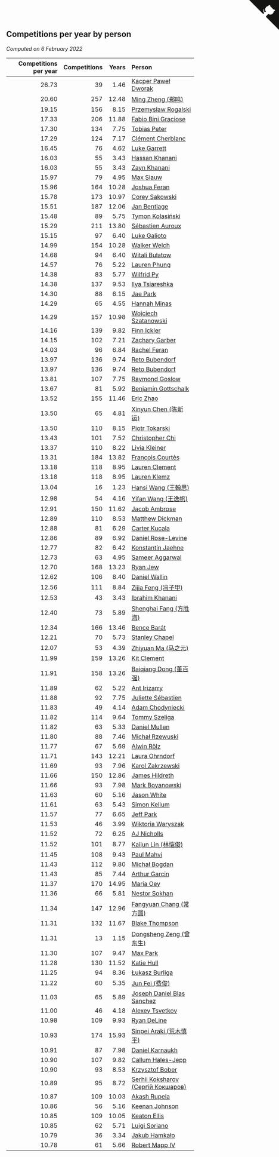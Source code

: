 ## Competitions per year by person

*Computed on  6 February 2022*

| Competitions per year | Competitions | Years | Person |
| ---: | ---: | ---: | :--- |
| 26.73 | 39 | 1.46 | [Kacper Paweł Dworak](https://www.worldcubeassociation.org/persons/2020DWOR01) |
| 20.60 | 257 | 12.48 | [Ming Zheng (郑鸣)](https://www.worldcubeassociation.org/persons/2009ZHEN11) |
| 19.15 | 156 | 8.15 | [Przemysław Rogalski](https://www.worldcubeassociation.org/persons/2013ROGA02) |
| 17.33 | 206 | 11.88 | [Fabio Bini Graciose](https://www.worldcubeassociation.org/persons/2010GRAC02) |
| 17.30 | 134 | 7.75 | [Tobias Peter](https://www.worldcubeassociation.org/persons/2014PETE03) |
| 17.29 | 124 | 7.17 | [Clément Cherblanc](https://www.worldcubeassociation.org/persons/2014CHER05) |
| 16.45 | 76 | 4.62 | [Luke Garrett](https://www.worldcubeassociation.org/persons/2017GARR05) |
| 16.03 | 55 | 3.43 | [Hassan Khanani](https://www.worldcubeassociation.org/persons/2018KHAN26) |
| 16.03 | 55 | 3.43 | [Zayn Khanani](https://www.worldcubeassociation.org/persons/2018KHAN28) |
| 15.97 | 79 | 4.95 | [Max Siauw](https://www.worldcubeassociation.org/persons/2017SIAU02) |
| 15.96 | 164 | 10.28 | [Joshua Feran](https://www.worldcubeassociation.org/persons/2011FERA01) |
| 15.78 | 173 | 10.97 | [Corey Sakowski](https://www.worldcubeassociation.org/persons/2011SAKO01) |
| 15.51 | 187 | 12.06 | [Jan Bentlage](https://www.worldcubeassociation.org/persons/2010BENT01) |
| 15.48 | 89 | 5.75 | [Tymon Kolasiński](https://www.worldcubeassociation.org/persons/2016KOLA02) |
| 15.29 | 211 | 13.80 | [Sébastien Auroux](https://www.worldcubeassociation.org/persons/2008AURO01) |
| 15.15 | 97 | 6.40 | [Luke Galioto](https://www.worldcubeassociation.org/persons/2015GALI02) |
| 14.99 | 154 | 10.28 | [Walker Welch](https://www.worldcubeassociation.org/persons/2011WELC01) |
| 14.68 | 94 | 6.40 | [Witali Bułatow](https://www.worldcubeassociation.org/persons/2015BUAT01) |
| 14.57 | 76 | 5.22 | [Lauren Phung](https://www.worldcubeassociation.org/persons/2016PHUN02) |
| 14.38 | 83 | 5.77 | [Wilfrid Py](https://www.worldcubeassociation.org/persons/2016PYWI01) |
| 14.38 | 137 | 9.53 | [Ilya Tsiareshka](https://www.worldcubeassociation.org/persons/2012TERE01) |
| 14.30 | 88 | 6.15 | [Jae Park](https://www.worldcubeassociation.org/persons/2015PARK24) |
| 14.29 | 65 | 4.55 | [Hannah Minas](https://www.worldcubeassociation.org/persons/2017MINA04) |
| 14.29 | 157 | 10.98 | [Wojciech Szatanowski](https://www.worldcubeassociation.org/persons/2011SZAT01) |
| 14.16 | 139 | 9.82 | [Finn Ickler](https://www.worldcubeassociation.org/persons/2012ICKL01) |
| 14.15 | 102 | 7.21 | [Zachary Garber](https://www.worldcubeassociation.org/persons/2014GARB01) |
| 14.03 | 96 | 6.84 | [Rachel Feran](https://www.worldcubeassociation.org/persons/2015FERA01) |
| 13.97 | 136 | 9.74 | [Reto Bubendorf](https://www.worldcubeassociation.org/persons/2012BUBE01) |
| 13.97 | 136 | 9.74 | [Reto Bubendorf](https://www.worldcubeassociation.org/persons/2012BUBE01) |
| 13.81 | 107 | 7.75 | [Raymond Goslow](https://www.worldcubeassociation.org/persons/2014GOSL01) |
| 13.67 | 81 | 5.92 | [Benjamin Gottschalk](https://www.worldcubeassociation.org/persons/2016GOTT01) |
| 13.52 | 155 | 11.46 | [Eric Zhao](https://www.worldcubeassociation.org/persons/2010ZHAO19) |
| 13.50 | 65 | 4.81 | [Xinyun Chen (陈新运)](https://www.worldcubeassociation.org/persons/2017CHEN36) |
| 13.50 | 110 | 8.15 | [Piotr Tokarski](https://www.worldcubeassociation.org/persons/2013TOKA01) |
| 13.43 | 101 | 7.52 | [Christopher Chi](https://www.worldcubeassociation.org/persons/2014CHIC01) |
| 13.37 | 110 | 8.22 | [Livia Kleiner](https://www.worldcubeassociation.org/persons/2013KLEI03) |
| 13.31 | 184 | 13.82 | [François Courtès](https://www.worldcubeassociation.org/persons/2008COUR01) |
| 13.18 | 118 | 8.95 | [Lauren Clement](https://www.worldcubeassociation.org/persons/2013KLEM01) |
| 13.18 | 118 | 8.95 | [Lauren Klemz](https://www.worldcubeassociation.org/persons/2013KLEM01) |
| 13.04 | 16 | 1.23 | [Hansi Wang (王翰思)](https://www.worldcubeassociation.org/persons/2020WANG19) |
| 12.98 | 54 | 4.16 | [Yifan Wang (王逸帆)](https://www.worldcubeassociation.org/persons/2017WANY29) |
| 12.91 | 150 | 11.62 | [Jacob Ambrose](https://www.worldcubeassociation.org/persons/2010AMBR01) |
| 12.89 | 110 | 8.53 | [Matthew Dickman](https://www.worldcubeassociation.org/persons/2013DICK01) |
| 12.88 | 81 | 6.29 | [Carter Kucala](https://www.worldcubeassociation.org/persons/2015KUCA01) |
| 12.86 | 89 | 6.92 | [Daniel Rose-Levine](https://www.worldcubeassociation.org/persons/2015ROSE01) |
| 12.77 | 82 | 6.42 | [Konstantin Jaehne](https://www.worldcubeassociation.org/persons/2015JAEH01) |
| 12.73 | 63 | 4.95 | [Sameer Aggarwal](https://www.worldcubeassociation.org/persons/2017AGGA01) |
| 12.70 | 168 | 13.23 | [Ryan Jew](https://www.worldcubeassociation.org/persons/2008JEWR01) |
| 12.62 | 106 | 8.40 | [Daniel Wallin](https://www.worldcubeassociation.org/persons/2013WALL03) |
| 12.56 | 111 | 8.84 | [Zijia Feng (冯子甲)](https://www.worldcubeassociation.org/persons/2013FENG02) |
| 12.53 | 43 | 3.43 | [Ibrahim Khanani](https://www.worldcubeassociation.org/persons/2018KHAN27) |
| 12.40 | 73 | 5.89 | [Shenghai Fang (方胜海)](https://www.worldcubeassociation.org/persons/2016FANG01) |
| 12.34 | 166 | 13.46 | [Bence Barát](https://www.worldcubeassociation.org/persons/2008BARA01) |
| 12.21 | 70 | 5.73 | [Stanley Chapel](https://www.worldcubeassociation.org/persons/2016CHAP04) |
| 12.07 | 53 | 4.39 | [Zhiyuan Ma (马之元)](https://www.worldcubeassociation.org/persons/2017MAZH04) |
| 11.99 | 159 | 13.26 | [Kit Clement](https://www.worldcubeassociation.org/persons/2008CLEM01) |
| 11.91 | 158 | 13.26 | [Baiqiang Dong (董百强)](https://www.worldcubeassociation.org/persons/2008DONG06) |
| 11.89 | 62 | 5.22 | [Ant Irizarry](https://www.worldcubeassociation.org/persons/2016IRIZ02) |
| 11.88 | 92 | 7.75 | [Juliette Sébastien](https://www.worldcubeassociation.org/persons/2014SEBA01) |
| 11.83 | 49 | 4.14 | [Adam Chodyniecki](https://www.worldcubeassociation.org/persons/2017CHOD02) |
| 11.82 | 114 | 9.64 | [Tommy Szeliga](https://www.worldcubeassociation.org/persons/2012SZEL01) |
| 11.82 | 63 | 5.33 | [Daniel Mullen](https://www.worldcubeassociation.org/persons/2016MULL04) |
| 11.80 | 88 | 7.46 | [Michał Rzewuski](https://www.worldcubeassociation.org/persons/2014RZEW01) |
| 11.77 | 67 | 5.69 | [Alwin Rölz](https://www.worldcubeassociation.org/persons/2016ROLZ01) |
| 11.71 | 143 | 12.21 | [Laura Ohrndorf](https://www.worldcubeassociation.org/persons/2009OHRN01) |
| 11.69 | 93 | 7.96 | [Karol Zakrzewski](https://www.worldcubeassociation.org/persons/2014ZAKR01) |
| 11.66 | 150 | 12.86 | [James Hildreth](https://www.worldcubeassociation.org/persons/2009HILD01) |
| 11.66 | 93 | 7.98 | [Mark Boyanowski](https://www.worldcubeassociation.org/persons/2014BOYA01) |
| 11.63 | 60 | 5.16 | [Jason White](https://www.worldcubeassociation.org/persons/2016WHIT16) |
| 11.61 | 63 | 5.43 | [Simon Kellum](https://www.worldcubeassociation.org/persons/2016KELL12) |
| 11.57 | 77 | 6.65 | [Jeff Park](https://www.worldcubeassociation.org/persons/2015PARK08) |
| 11.53 | 46 | 3.99 | [Wiktoria Waryszak](https://www.worldcubeassociation.org/persons/2018WARY01) |
| 11.52 | 72 | 6.25 | [AJ Nicholls](https://www.worldcubeassociation.org/persons/2015NICH04) |
| 11.52 | 101 | 8.77 | [Kaijun Lin (林恺俊)](https://www.worldcubeassociation.org/persons/2013LINK01) |
| 11.45 | 108 | 9.43 | [Paul Mahvi](https://www.worldcubeassociation.org/persons/2012MAHV01) |
| 11.43 | 112 | 9.80 | [Michał Bogdan](https://www.worldcubeassociation.org/persons/2012BOGD01) |
| 11.43 | 85 | 7.44 | [Arthur Garcin](https://www.worldcubeassociation.org/persons/2014GARC27) |
| 11.37 | 170 | 14.95 | [Maria Oey](https://www.worldcubeassociation.org/persons/2007OEYM01) |
| 11.36 | 66 | 5.81 | [Nestor Sokhan](https://www.worldcubeassociation.org/persons/2016SOKH01) |
| 11.34 | 147 | 12.96 | [Fangyuan Chang (常方圆)](https://www.worldcubeassociation.org/persons/2009CHAN04) |
| 11.31 | 132 | 11.67 | [Blake Thompson](https://www.worldcubeassociation.org/persons/2010THOM03) |
| 11.31 | 13 | 1.15 | [Dongsheng Zeng (曾东生)](https://www.worldcubeassociation.org/persons/2020ZENG03) |
| 11.30 | 107 | 9.47 | [Max Park](https://www.worldcubeassociation.org/persons/2012PARK03) |
| 11.28 | 130 | 11.52 | [Katie Hull](https://www.worldcubeassociation.org/persons/2010HULL01) |
| 11.25 | 94 | 8.36 | [Łukasz Burliga](https://www.worldcubeassociation.org/persons/2013BURL01) |
| 11.22 | 60 | 5.35 | [Jun Fei (费俊)](https://www.worldcubeassociation.org/persons/2016FEIJ02) |
| 11.03 | 65 | 5.89 | [Joseph Daniel Blas Sanchez](https://www.worldcubeassociation.org/persons/2016SANC08) |
| 11.00 | 46 | 4.18 | [Alexey Tsvetkov](https://www.worldcubeassociation.org/persons/2017TSVE02) |
| 10.98 | 109 | 9.93 | [Ryan DeLine](https://www.worldcubeassociation.org/persons/2012DELI01) |
| 10.93 | 174 | 15.93 | [Sinpei Araki (荒木慎平)](https://www.worldcubeassociation.org/persons/2006ARAK01) |
| 10.91 | 87 | 7.98 | [Daniel Karnaukh](https://www.worldcubeassociation.org/persons/2014KARN02) |
| 10.90 | 107 | 9.82 | [Callum Hales-Jepp](https://www.worldcubeassociation.org/persons/2012HALE01) |
| 10.90 | 93 | 8.53 | [Krzysztof Bober](https://www.worldcubeassociation.org/persons/2013BOBE01) |
| 10.89 | 95 | 8.72 | [Serhii Koksharov (Сергій Кокшаров)](https://www.worldcubeassociation.org/persons/2013KOKS01) |
| 10.87 | 109 | 10.03 | [Akash Rupela](https://www.worldcubeassociation.org/persons/2012RUPE01) |
| 10.86 | 56 | 5.16 | [Keenan Johnson](https://www.worldcubeassociation.org/persons/2016JOHN30) |
| 10.85 | 109 | 10.05 | [Keaton Ellis](https://www.worldcubeassociation.org/persons/2012ELLI01) |
| 10.85 | 62 | 5.71 | [Luigi Soriano](https://www.worldcubeassociation.org/persons/2016SORI04) |
| 10.79 | 36 | 3.34 | [Jakub Hamkało](https://www.worldcubeassociation.org/persons/2018HAMK01) |
| 10.78 | 61 | 5.66 | [Robert Mapp IV](https://www.worldcubeassociation.org/persons/2016IVRO01) |


<a href="https://github.com/jonatanklosko/wca_statistics" class="github-corner" aria-label="View source on Github"><svg width="80" height="80" viewBox="0 0 250 250" style="fill:#151513; color:#fff; position: absolute; top: 0; border: 0; right: 0;" aria-hidden="true"><path d="M0,0 L115,115 L130,115 L142,142 L250,250 L250,0 Z"></path><path d="M128.3,109.0 C113.8,99.7 119.0,89.6 119.0,89.6 C122.0,82.7 120.5,78.6 120.5,78.6 C119.2,72.0 123.4,76.3 123.4,76.3 C127.3,80.9 125.5,87.3 125.5,87.3 C122.9,97.6 130.6,101.9 134.4,103.2" fill="currentColor" style="transform-origin: 130px 106px;" class="octo-arm"></path><path d="M115.0,115.0 C114.9,115.1 118.7,116.5 119.8,115.4 L133.7,101.6 C136.9,99.2 139.9,98.4 142.2,98.6 C133.8,88.0 127.5,74.4 143.8,58.0 C148.5,53.4 154.0,51.2 159.7,51.0 C160.3,49.4 163.2,43.6 171.4,40.1 C171.4,40.1 176.1,42.5 178.8,56.2 C183.1,58.6 187.2,61.8 190.9,65.4 C194.5,69.0 197.7,73.2 200.1,77.6 C213.8,80.2 216.3,84.9 216.3,84.9 C212.7,93.1 206.9,96.0 205.4,96.6 C205.1,102.4 203.0,107.8 198.3,112.5 C181.9,128.9 168.3,122.5 157.7,114.1 C157.9,116.9 156.7,120.9 152.7,124.9 L141.0,136.5 C139.8,137.7 141.6,141.9 141.8,141.8 Z" fill="currentColor" class="octo-body"></path></svg></a><style>.github-corner:hover .octo-arm{animation:octocat-wave 560ms ease-in-out}@keyframes octocat-wave{0%,100%{transform:rotate(0)}20%,60%{transform:rotate(-25deg)}40%,80%{transform:rotate(10deg)}}@media (max-width:500px){.github-corner:hover .octo-arm{animation:none}.github-corner .octo-arm{animation:octocat-wave 560ms ease-in-out}}</style>
